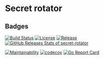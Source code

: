 # Secret rotator

## Badges

[![Build Status](https://github.com/thibaultserti/secret-rotator/actions/workflows/release.yaml/badge.svg)](https://github.com/thibaultserti/secret-rotator/actions/workflows/release.yaml)
[![License](https://img.shields.io/github/license/thibaultserti/secret-rotator)](/LICENSE)
[![Release](https://img.shields.io/github/release/thibaultserti/secret-rotator.svg)](https://github.com/thibaultserti/secret-rotator/releases/latest)
[![GitHub Releases Stats of secret-rotator](https://img.shields.io/github/downloads/thibaultserti/secret-rotator/total.svg?logo=github)](https://somsubhra.github.io/github-release-stats/?username=thibaultserti&repository=secret-rotator)

[![Maintainability](https://api.codeclimate.com/v1/badges/4133d7da3d73fa0c0884/maintainability)](https://codeclimate.com/github/thibaultserti/secret-rotator/maintainability)
[![codecov](https://codecov.io/gh/thibaultserti/secret-rotator/branch/main/graph/badge.svg?token=5BO47LR632)](https://codecov.io/gh/thibaultserti/secret-rotator)
[![Go Report Card](https://goreportcard.com/badge/github.com/thibaultserti/test-saas-ci)](https://goreportcard.com/report/github.com/thibaultserti/secret-rotator)
